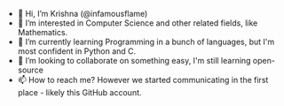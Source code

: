 - 👋 Hi, I’m Krishna (@infamousflame)
- 👀 I’m interested in Computer Science and other related fields, like Mathematics.
- 🌱 I’m currently learning Programming in a bunch of languages, but I'm most confident in Python and C.
- 💞️ I’m looking to collaborate on something easy, I'm still learning open-source
- 📫 How to reach me?   However we started communicating in the first place - likely this GitHub account.

<!---
infamousflame/infamousflame is a ✨ special ✨ repository because its `README.md` (this file) appears on your GitHub profile.
You can click the Preview link to take a look at your changes.
--->
